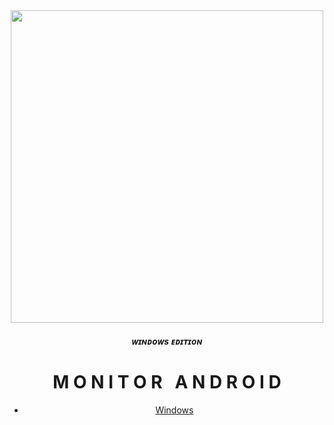 <div align="center">
  <img border-radius: 15px src="https://freepngimg.com/thumb/eye/12-2-eyes-png-6-thumb.png" width="500" height="500"/>
  <p align="center">
    <h5>ᴡɪɴᴅᴏᴡs ᴇᴅɪᴛɪᴏɴ</h5>
   <h1 align="center">M&nbsp;O&nbsp;N&nbsp;I&nbsp;T&nbsp;O&nbsp;R&nbsp;&nbsp;&nbsp;A&nbsp;N&nbsp;D&nbsp;R&nbsp;O&nbsp;I&nbsp;D</h1>

 - [Windows](https://www.mediafire.com/file/uqik99wnx1xxncf/monitoralinux.py/file)
